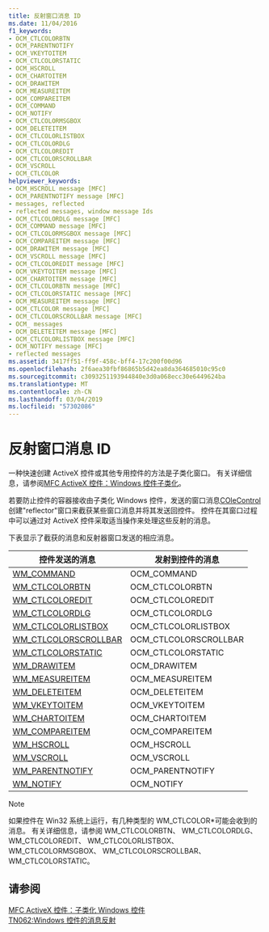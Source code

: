 ```yaml
---
title: 反射窗口消息 ID
ms.date: 11/04/2016
f1_keywords:
- OCM_CTLCOLORBTN
- OCM_PARENTNOTIFY
- OCM_VKEYTOITEM
- OCM_CTLCOLORSTATIC
- OCM_HSCROLL
- OCM_CHARTOITEM
- OCM_DRAWITEM
- OCM_MEASUREITEM
- OCM_COMPAREITEM
- OCM_COMMAND
- OCM_NOTIFY
- OCM_CTLCOLORMSGBOX
- OCM_DELETEITEM
- OCM_CTLCOLORLISTBOX
- OCM_CTLCOLORDLG
- OCM_CTLCOLOREDIT
- OCM_CTLCOLORSCROLLBAR
- OCM_VSCROLL
- OCM_CTLCOLOR
helpviewer_keywords:
- OCM_HSCROLL message [MFC]
- OCM_PARENTNOTIFY message [MFC]
- messages, reflected
- reflected messages, window message Ids
- OCM_CTLCOLORDLG message [MFC]
- OCM_COMMAND message [MFC]
- OCM_CTLCOLORMSGBOX message [MFC]
- OCM_COMPAREITEM message [MFC]
- OCM_DRAWITEM message [MFC]
- OCM_VSCROLL message [MFC]
- OCM_CTLCOLOREDIT message [MFC]
- OCM_VKEYTOITEM message [MFC]
- OCM_CHARTOITEM message [MFC]
- OCM_CTLCOLORBTN message [MFC]
- OCM_CTLCOLORSTATIC message [MFC]
- OCM_MEASUREITEM message [MFC]
- OCM_CTLCOLOR message [MFC]
- OCM_CTLCOLORSCROLLBAR message [MFC]
- OCM_ messages
- OCM_DELETEITEM message [MFC]
- OCM_CTLCOLORLISTBOX message [MFC]
- OCM_NOTIFY message [MFC]
- reflected messages
ms.assetid: 3417ff51-ff9f-458c-bff4-17c200f00d96
ms.openlocfilehash: 2f6aea30fbf86865b5d42ea8da364685010c95c0
ms.sourcegitcommit: c3093251193944840e3d0a068ecc30e6449624ba
ms.translationtype: MT
ms.contentlocale: zh-CN
ms.lasthandoff: 03/04/2019
ms.locfileid: "57302086"
---
```

# <a name="reflected-window-message-ids"></a>反射窗口消息 ID

一种快速创建 ActiveX 控件或其他专用控件的方法是子类化窗口。 有关详细信息，请参阅[MFC ActiveX 控件：Windows 控件子类化](../mfc/mfc-activex-controls-subclassing-a-windows-control.md)。

若要防止控件的容器接收由子类化 Windows 控件，发送的窗口消息[COleControl](../mfc/reference/colecontrol-class.md)创建"reflector"窗口来截获某些窗口消息并将其发送回控件。 控件在其窗口过程中可以通过对 ActiveX 控件采取适当操作来处理这些反射的消息。

下表显示了截获的消息和反射器窗口发送的相应消息。

|控件发送的消息|发射到控件的消息|
|---------------------------------|--------------------------------------|
|[WM_COMMAND](/windows/desktop/menurc/wm-command)|OCM_COMMAND|
|[WM_CTLCOLORBTN](/windows/desktop/Controls/wm-ctlcolorbtn)|OCM_CTLCOLORBTN|
|[WM_CTLCOLOREDIT](/windows/desktop/Controls/wm-ctlcoloredit)|OCM_CTLCOLOREDIT|
|[WM_CTLCOLORDLG](/windows/desktop/dlgbox/wm-ctlcolordlg)|OCM_CTLCOLORDLG|
|[WM_CTLCOLORLISTBOX](/windows/desktop/Controls/wm-ctlcolorlistbox)|OCM_CTLCOLORLISTBOX|
|[WM_CTLCOLORSCROLLBAR](/windows/desktop/Controls/wm-ctlcolorscrollbar)|OCM_CTLCOLORSCROLLBAR|
|[WM_CTLCOLORSTATIC](/windows/desktop/Controls/wm-ctlcolorstatic)|OCM_CTLCOLORSTATIC|
|[WM_DRAWITEM](/windows/desktop/Controls/wm-drawitem)|OCM_DRAWITEM|
|[WM_MEASUREITEM](/windows/desktop/Controls/wm-measureitem)|OCM_MEASUREITEM|
|[WM_DELETEITEM](/windows/desktop/Controls/wm-deleteitem)|OCM_DELETEITEM|
|[WM_VKEYTOITEM](/windows/desktop/Controls/wm-vkeytoitem)|OCM_VKEYTOITEM|
|[WM_CHARTOITEM](/windows/desktop/Controls/wm-chartoitem)|OCM_CHARTOITEM|
|[WM_COMPAREITEM](/windows/desktop/Controls/wm-compareitem)|OCM_COMPAREITEM|
|[WM_HSCROLL](/windows/desktop/Controls/wm-hscroll)|OCM_HSCROLL|
|[WM_VSCROLL](/windows/desktop/Controls/wm-vscroll)|OCM_VSCROLL|
|[WM_PARENTNOTIFY](/previous-versions/windows/desktop/inputmsg/wm-parentnotify)|OCM_PARENTNOTIFY|
|[WM_NOTIFY](/windows/desktop/controls/wm-notify)|OCM_NOTIFY|

> [!NOTE]
>  如果控件在 Win32 系统上运行，有几种类型的 WM_CTLCOLOR\*可能会收到的消息。 有关详细信息，请参阅 WM_CTLCOLORBTN、 WM_CTLCOLORDLG、 WM_CTLCOLOREDIT、 WM_CTLCOLORLISTBOX、 WM_CTLCOLORMSGBOX、 WM_CTLCOLORSCROLLBAR、 WM_CTLCOLORSTATIC。

## <a name="see-also"></a>请参阅

[MFC ActiveX 控件：子类化 Windows 控件](../mfc/mfc-activex-controls-subclassing-a-windows-control.md)<br/>
[TN062:Windows 控件的消息反射](../mfc/tn062-message-reflection-for-windows-controls.md)
